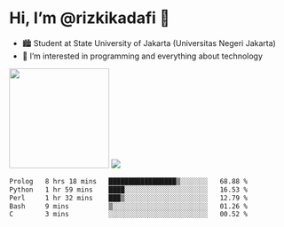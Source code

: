 # Hi, I’m @rizkikadafi 👋
- 🏙 Student at State University of Jakarta (Universitas Negeri Jakarta)
- 👀 I’m interested in programming and everything about technology
<img height="180em" src="https://github-readme-stats.vercel.app/api?username=rizkikadafi&show_icons=true&hide_border=true&&count_private=true&include_all_commits=true" />
<img src="https://github-readme-stats.vercel.app/api/top-langs/?username=rizkikadafi&show_icons=true&hide_border=true&&count_private=true&include_all_commits=true" />

<!--START_SECTION:waka-->

```txt
Prolog   8 hrs 18 mins   █████████████████▒░░░░░░░   68.88 %
Python   1 hr 59 mins    ████░░░░░░░░░░░░░░░░░░░░░   16.53 %
Perl     1 hr 32 mins    ███▒░░░░░░░░░░░░░░░░░░░░░   12.79 %
Bash     9 mins          ▒░░░░░░░░░░░░░░░░░░░░░░░░   01.26 %
C        3 mins          ░░░░░░░░░░░░░░░░░░░░░░░░░   00.52 %
```

<!--END_SECTION:waka-->

<!---
rizkikadafi/rizkikadafi is a ✨ special ✨ repository because its `README.md` (this file) appears on your GitHub profile.
You can click the Preview link to take a look at your changes.
--->
